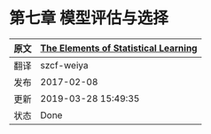 # 第七章 模型评估与选择

| 原文   | [The Elements of Statistical Learning](https://web.stanford.edu/~hastie/ElemStatLearn/printings/ESLII_print12.pdf#page=238) |
| ---- | ---------------------------------------- |
| 翻译   | szcf-weiya                               |
| 发布 | 2017-02-08 |
| 更新 | 2019-03-28 15:49:35 |
|状态|Done|

